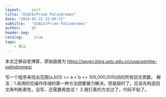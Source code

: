 ```yaml
---
layout:     post
title: "USACO/Prime Palindromes"
date: "2014-02-15 22:09:32"
subtitle:   "USACO/Prime Palindromes"
author:     BY
header-img:
catalog: 	 true
tags:
    - 算法
---
```


本文迁移自老博客，原始链接为 <https://seven.blog.ustc.edu.cn/usacoprime-palindromes/>

写一个程序来找出范围[a,b](5 <= a < b <= 100,000,000)间的所有回文质数。 
解法：1.采用的位操作存储的第一种方法想要暴力解决，但是超时了。应该先构造回文再判断素性，没写，还需要再尝试！
      2.用打表的方式过了，代码不贴了。
